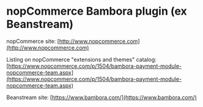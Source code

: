 ﻿nopCommerce Bambora plugin (ex Beanstream)
===========

nopCommerce site: [http://www.nopcommerce.com](http://www.nopcommerce.com)

Listing on nopCommerce "extensions and themes" catalog: [https://www.nopcommerce.com/p/1504/bambora-payment-module-nopcommerce-team.aspx](https://www.nopcommerce.com/p/1504/bambora-payment-module-nopcommerce-team.aspx)

Beanstream site: [https://www.bambora.com/](https://www.bambora.com/)
